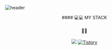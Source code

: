 ![header](https://capsule-render.vercel.app/api?type=soft&color=auto&height=150&section=header&text=DahyeChoi&fontSize=70&animation=twinkling)
<div align="center">
  #### 💻💻 MY STACK
  
  
  #### 💬💬
  <a href="https://midi-latency-f31.notion.site/Portfolio-75783496e88e4ef999649f415db00fee" target="_blank"><img src="https://img.shields.io/badge/Notion-black.svg?&style=for-the-badge&logo=Notion&logoColor=white"></a>
  <a href = "https://tech-04.tistory.com//"> <img alt="Tistory" src ="https://img.shields.io/badge/Tistory-white.svg?&style=for-the-badge"/></a>
</div>

<!--
**choidahye99/choidahye99** is a ✨ _special_ ✨ repository because its `README.md` (this file) appears on your GitHub profile.

Here are some ideas to get you started:

- 🔭 I’m currently working on ...
- 🌱 I’m currently learning ...
- 👯 I’m looking to collaborate on ...
- 🤔 I’m looking for help with ...
- 💬 Ask me about ...
- 📫 How to reach me: ...
- 😄 Pronouns: ...
- ⚡ Fun fact: ...
-->
